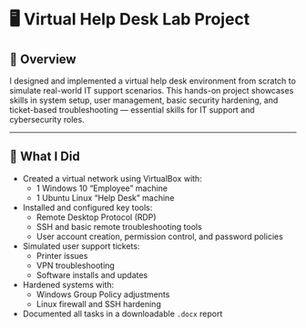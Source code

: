 # 🖥️ Virtual Help Desk Lab Project

## 🧠 Overview
I designed and implemented a virtual help desk environment from scratch to simulate real-world IT support scenarios. This hands-on project showcases skills in system setup, user management, basic security hardening, and ticket-based troubleshooting — essential skills for IT support and cybersecurity roles.

---

## 🔧 What I Did
- Created a virtual network using VirtualBox with:
  - 1 Windows 10 “Employee” machine
  - 1 Ubuntu Linux “Help Desk” machine
- Installed and configured key tools:
  - Remote Desktop Protocol (RDP)
  - SSH and basic remote troubleshooting tools
  - User account creation, permission control, and password policies
- Simulated user support tickets:
  - Printer issues
  - VPN troubleshooting
  - Software installs and updates
- Hardened systems with:
  - Windows Group Policy adjustments
  - Linux firewall and SSH hardening
- Documented all tasks in a downloadable `.docx` report
